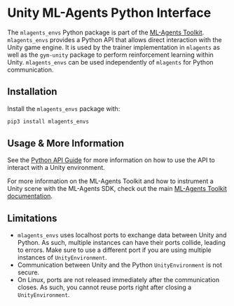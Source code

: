 # Unity ML-Agents Python Interface

The `mlagents_envs` Python package is part of the
[ML-Agents Toolkit](https://github.com/Unity-Technologies/ml-agents).
`mlagents_envs` provides a Python API that allows direct interaction with the
Unity game engine. It is used by the trainer implementation in `mlagents` as
well as the `gym-unity` package to perform reinforcement learning within Unity.
`mlagents_envs` can be used independently of `mlagents` for Python
communication.

## Installation

Install the `mlagents_envs` package with:

```sh
pip3 install mlagents_envs
```

## Usage & More Information

See the [Python API Guide](../docs/Python-API.md) for more information on how to
use the API to interact with a Unity environment.

For more information on the ML-Agents Toolkit and how to instrument a Unity
scene with the ML-Agents SDK, check out the main
[ML-Agents Toolkit documentation](../docs/Readme.md).

## Limitations

- `mlagents_envs` uses localhost ports to exchange data between Unity and
  Python. As such, multiple instances can have their ports collide, leading to
  errors. Make sure to use a different port if you are using multiple instances
  of `UnityEnvironment`.
- Communication between Unity and the Python `UnityEnvironment` is not secure.
- On Linux, ports are not released immediately after the communication closes.
  As such, you cannot reuse ports right after closing a `UnityEnvironment`.
